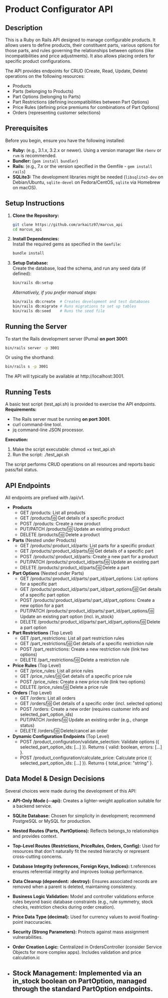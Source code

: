 # Product Configurator API

## Description

This is a Ruby on Rails API designed to manage configurable products. It allows users to define products, their constituent parts, various options for those parts, and rules governing the relationships between options (like incompatibilities and price adjustments). It also allows placing orders for specific product configurations.

The API provides endpoints for CRUD (Create, Read, Update, Delete) operations on the following resources:  
* Products  
* Parts (belonging to Products)  
* Part Options (belonging to Parts)  
* Part Restrictions (defining incompatibilities between Part Options)  
* Price Rules (defining price premiums for combinations of Part Options)  
* Orders (representing customer selections)

## Prerequisites

Before you begin, ensure you have the following installed:

* **Ruby:** (e.g., 3.1.x, 3.2.x or newer). Using a version manager like `rbenv` or `rvm` is recommended.  
* **Bundler:** (`gem install bundler`)  
* **Rails:** (e.g., 7.x or the version specified in the Gemfile - `gem install rails`)  
* **SQLite3:** The development libraries might be needed (`libsqlite3-dev` on Debian/Ubuntu, `sqlite-devel` on Fedora/CentOS, `sqlite` via Homebrew on macOS).

## Setup Instructions

1.  **Clone the Repository:**  
    ```bash  
    git clone https://github.com/arkaitz97/marcus_api
    cd marcus_api  
    ```  

2.  **Install Dependencies:**  
    Install the required gems as specified in the `Gemfile`:  
    ```bash  
    bundle install  
    ```

3.  **Setup Database:**  
    Create the database, load the schema, and run any seed data (if defined):  
    ```bash  
    bin/rails db:setup  
    ```  
    *Alternatively, if you prefer manual steps:*  
    ```bash  
    bin/rails db:create  # Creates development and test databases  
    bin/rails db:migrate # Runs migrations to set up tables  
    bin/rails db:seed    # Runs the seed file  
    ```

## Running the Server

To start the Rails development server (Puma) **on port 3001**:

```bash  
bin/rails server -p 3001
```

Or using the shorthand:  
```bash
bin/rails s -p 3001
```

The API will typically be available at http://localhost:3001.

## **Running Tests**

A basic test script (test_api.sh) is provided to exercise the API endpoints.  
**Requirements:**

* The Rails server must be running **on port 3001**.  
* curl command-line tool.  
* jq command-line JSON processor.

**Execution:**

1. Make the script executable: chmod +x test_api.sh  
2. Run the script: ./test_api.sh

The script performs CRUD operations on all resources and reports basic pass/fail status. 

## **API Endpoints**

All endpoints are prefixed with /api/v1.

* **Products**  
  * GET /products: List all products  
  * GET /products/:id: Get details of a specific product  
  * POST /products: Create a new product  
  * PUT/PATCH /products/:id: Update an existing product  
  * DELETE /products/:id: Delete a product  
* **Parts** (Nested under Products)  
  * GET /products/:product_id/parts: List parts for a specific product  
  * GET /products/:product_id/parts/:id: Get details of a specific part  
  * POST /products/:product_id/parts: Create a new part for a product  
  * PUT/PATCH /products/:product_id/parts/:id: Update an existing part  
  * DELETE /products/:product_id/parts/:id: Delete a part  
* **Part Options** (Nested under Parts)  
  * GET /products/:product_id/parts/:part_id/part_options: List options for a specific part  
  * GET /products/:product_id/parts/:part_id/part_options/:id: Get details of a specific part option  
  * POST /products/:product_id/parts/:part_id/part_options: Create a new option for a part  
  * PUT/PATCH /products/:product_id/parts/:part_id/part_options/:id: Update an existing part option (incl. in_stock)  
  * DELETE /products/:product_id/parts/:part_id/part_options/:id: Delete a part option  
* **Part Restrictions** (Top Level)  
  * GET /part_restrictions: List all part restriction rules  
  * GET /part_restrictions/:id: Get details of a specific restriction rule  
  * POST /part_restrictions: Create a new restriction rule (link two options)  
  * DELETE /part_restrictions/:id: Delete a restriction rule  
* **Price Rules** (Top Level)  
  * GET /price_rules: List all price rules  
  * GET /price_rules/:id: Get details of a specific price rule  
  * POST /price_rules: Create a new price rule (link two options)  
  * DELETE /price_rules/:id: Delete a price rule  
* **Orders** (Top Level)  
  * GET /orders: List all orders  
  * GET /orders/:id: Get details of a specific order (incl. selected options)  
  * POST /orders: Create a new order (requires customer info and selected_part_option_ids)  
  * PUT/PATCH /orders/:id: Update an existing order (e.g., change status)  
  * DELETE /orders/:id: Delete/cancel an order  
* **Dynamic Configuration Endpoints** (Top Level)  
  * POST /product_configuration/validate_selection: Validate options ({ selected_part_option_ids: [...] }). Returns { valid: boolean, errors: [...] }.  
  * POST /product_configuration/calculate_price: Calculate price ({ selected_part_option_ids: [...] }). Returns { total_price: "string" }.

## **Data Model & Design Decisions**

Several choices were made during the development of this API:

* **API-Only Mode (--api):** Creates a lighter-weight application suitable for a backend service.  
* **SQLite Database:** Chosen for simplicity in development; recommend PostgreSQL or MySQL for production.  
* **Nested Routes (Parts, PartOptions):** Reflects belongs_to relationships and provides context.  
* **Top-Level Routes (Restrictions, PriceRules, Orders, Config):** Used for resources that don't naturally fit the nested hierarchy or represent cross-cutting concerns.  
* **Database Integrity (references, Foreign Keys, Indices):** t.references ensures referential integrity and improves lookup performance.  
* **Data Cleanup (dependent: :destroy):** Ensures associated records are removed when a parent is deleted, maintaining consistency.  
* **Business Logic Validation:** Model and controller validations enforce rules beyond basic database constraints (e.g., rule symmetry, stock checks, restriction checks during order creation).  
* **Price Data Type (decimal):** Used for currency values to avoid floating-point inaccuracies.  
* **Security (Strong Parameters):** Protects against mass assignment vulnerabilities.  
* **Order Creation Logic:** Centralized in OrdersController (consider Service Objects for more complex apps). Includes validation and price calculation.ic

* ## **Stock Management: Implemented via an in_stock boolean on PartOption, managed through the standard PartOption endpoints.**   